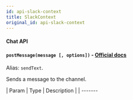 ```yaml
---
id: api-slack-context
title: SlackContext
original_id: api-slack-context
---
```


#### Chat API

#### `postMessage(message [, options])` - [Official docs](https://api.slack.com/methods/chat.postMessage)

Alias: `sendText`.

Sends a message to the channel.

| Param   | Type                              | Description                                                        |
| ------- 